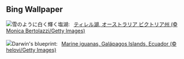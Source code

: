 ## Bing Wallpaper
![](https://www.bing.com/th?id=OHR.LakeTyrrell_JA-JP3510337163_UHD.jpg&w=1000)雪のように白く輝く塩湖:&nbsp;&ensp;[ティレル湖, オーストラリア ビクトリア州 (© Monica Bertolazzi/Getty Images)](https://www.bing.com/th?id=OHR.LakeTyrrell_JA-JP3510337163_UHD.jpg)
<br><br/>
![](https://www.bing.com/th?id=OHR.GalapagosIguana_EN-GB6309526875_UHD.jpg&w=1000)Darwin's blueprint:&nbsp;&ensp;[Marine iguanas, Galápagos Islands, Ecuador (© helovi/Getty Images)](https://www.bing.com/th?id=OHR.GalapagosIguana_EN-GB6309526875_UHD.jpg)
<br><br/>
